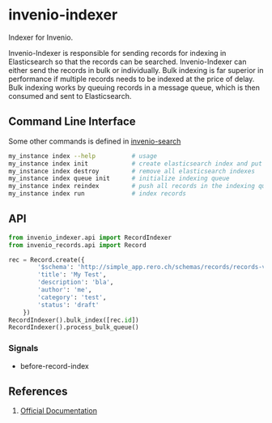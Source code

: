 # invenio-indexer

Indexer for Invenio.

Invenio-Indexer is responsible for sending records for indexing in Elasticsearch so that the records can be searched. Invenio-Indexer can either send the records in bulk or individually. Bulk indexing is far superior in performance if multiple records needs to be indexed at the price of delay. Bulk indexing works by queuing records in a message queue, which is then consumed and sent to Elasticsearch.

## Command Line Interface

Some other commands is defined in [invenio-search](indexing/invenio-search.md)
```bash
my_instance index --help          # usage
my_instance index init            # create elasticsearch index and put mapping
my_instance index destroy         # remove all elasticsearch indexes
my_instance index queue init      # initialize indexing queue
my_instance index reindex         # push all records in the indexing queue
my_instance index run             # index records
```

## API

```python
from invenio_indexer.api import RecordIndexer
from invenio_records.api import Record

rec = Record.create({
        '$schema': 'http://simple_app.rero.ch/schemas/records/records-v0.0.1.json',
        'title': 'My Test',
        'description': 'bla',
        'author': 'me',
        'category': 'test',
        'status': 'draft'
    })
RecordIndexer().bulk_index([rec.id])
RecordIndexer().process_bulk_queue()
```

### Signals

- before-record-index

## References

1. [Official Documentation](https://pythonhosted.org/invenio-indexer)